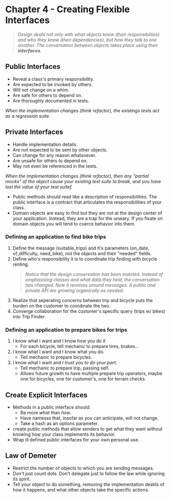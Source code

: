# Chapter 4 - Creating Flexible Interfaces

> _Design deals not only with what objects know (their responsibilites) and who they know (their dependencies), but how they talk to one another. The conversation between objects takes place using their **interfaces**._

## Public Interfaces
- Reveal a class's primary responsibility.
- Are expected to be invoked by others.
- Will not change on a whim.
- Are safe for others to depend on.
- Are thoroughly documented in tests.

*When the implementation changes (think refactor), the existings tests act as a regression suite.*

## Private Interfaces
- Handle implementation details.
- Are not expected to be sent by other objects.
- Can change for any reason whatsoever.
- Are unsafe for others  to depend on.
- May not even be referenced in the tests.

*When the implementation changes (think refactor), then any "partial mocks" of the object cause your existing test suite to break, and you have lost the value of your test suitef.*

* Public methods should read like a description of responsibilities. The public interface is a contract that articulates the responsibilities of your class.
* Domain objects are easy to find but they are not at the design center of your application. Instead, they are a trap for the unwary. If you fixate on domain objects you will tend to coerce behavior into them.

### Defining an application to find bike trips
1. Define the message (suitable_trips) and it's parameters (on_date, of_difficulty, need_bike), not the objects and their "needed" fields.
2. Define who's responsibility it is to coordinate trip finding with bicycle renting.
	> *Notice that the design conversation has been inverted. Instead of emphasising classes and what data they held, the conversation has changed. Now it revolves around messages. A public and private API are growing organically as needed.*
3. Realize that seperating concerns between trip and bicycle puts the burden on the customer to coordinate the two.
4. Converge collaboration for the customer's specific query (trips w/ bikes) into Trip Finder.

### Defining an application to prepare bikes for trips
1. I know what I want and I know how you do it 
	- For each bicycle, tell mechanic to prepare tires, brakes...
2. I know what I want and I know what you do.
	- Tell mechanic to prepare bicycles.
3. I know what I want and *I trust you to do your part.*
	- Tell mechanic to prepare trip, passing self.
	- Allows future growth to have multiple prepare trip operators, maybe one for bicycles, one for customer's, one for terrain checks.

## Create Explicit Interfaces
* Methods in a public interface should:
	- Be more *what* than *how*.
	- Have namesss that, insofar as you can anticipate, will not change.
	- Take a hash as an options parameter.
* create public methods that allow senders to get what they want without knowing how your class implements its behavior.
* Wrap ill defined public interfaces for your own personal use.

## Law of Demeter
* Restrict the number of objects to which you are sending messages.
* Don't just count dots. Don't delegate just to follow the law while ignoring its spirit.
* Tell your object to do something, removing the implementation deatils of how it happens, and what other objects take the specific actions.